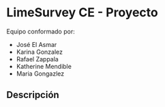 # LimeSurvey CE - Proyecto

Equipo conformado por:

- José El Asmar
- Karina Gonzalez
- Rafael Zappala
- Katherine Mendible
- Maria Gongazlez

## Descripción


